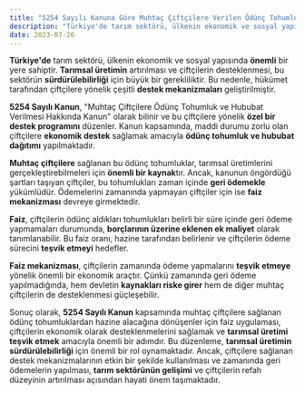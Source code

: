 ```yaml
---
title: "5254 Sayılı Kanuna Göre Muhtaç Çiftçilere Verilen Ödünç Tohumluklardan Hazine Alacağına Dönüşenler Ait Faiz Nedir?"
description: "Türkiye'de tarım sektörü, ülkenin ekonomik ve sosyal yapısında önemli bir yere sahiptir."
date: 2023-07-26
---
```


**Türkiye'de** tarım sektörü, ülkenin ekonomik ve sosyal yapısında **önemli** bir yere sahiptir. **Tarımsal üretimin**
artırılması ve çiftçilerin desteklenmesi, bu sektörün **sürdürülebilirliği** için büyük bir gerekliliktir. Bu nedenle,
hükümet tarafından çiftçilere yönelik çeşitli **destek mekanizmaları** geliştirilmiştir.

**5254 Sayılı Kanun**, "Muhtaç Çiftçilere Ödünç Tohumluk ve Hububat Verilmesi Hakkında Kanun" olarak bilinir ve bu
çiftçilere yönelik **özel bir destek programını** düzenler. Kanun kapsamında, maddi durumu zorlu olan çiftçilere
**ekonomik destek** sağlamak amacıyla **ödünç tohumluk ve hububat dağıtımı** yapılmaktadır.

**Muhtaç çiftçilere** sağlanan bu ödünç tohumluklar, tarımsal üretimlerini gerçekleştirebilmeleri için **önemli bir
kaynak**tır. Ancak, kanunun öngördüğü şartları taşıyan çiftçiler, bu tohumlukları zaman içinde **geri ödemekle**
yükümlüdür. Ödemelerini zamanında yapmayan çiftçiler için ise **faiz mekanizması** devreye girmektedir.

**Faiz**, çiftçilerin ödünç aldıkları tohumlukları belirli bir süre içinde geri ödeme yapmamaları durumunda,
**borçlarının üzerine eklenen ek maliyet** olarak tanımlanabilir. Bu faiz oranı, hazine tarafından belirlenir ve
çiftçilerin ödeme sürecini **teşvik etmeyi** hedefler.

**Faiz mekanizması**, çiftçilerin zamanında ödeme yapmalarını **teşvik etmeye** yönelik önemli bir ekonomik araçtır.
Çünkü zamanında geri ödeme yapılmadığında, hem devletin **kaynakları riske girer** hem de diğer muhtaç çiftçilerin de
desteklenmesi güçleşebilir.

Sonuç olarak, **5254 Sayılı Kanun** kapsamında muhtaç çiftçilere sağlanan ödünç tohumluklardan hazine alacağına
dönüşenler için faiz uygulaması, çiftçilerin ekonomik olarak desteklenmelerini sağlamak ve **tarımsal üretimi teşvik
etmek** amacıyla önemli bir adımdır. Bu düzenleme, **tarımsal üretimin sürdürülebilirliği** için önemli bir rol
oynamaktadır. Ancak, çiftçilere sağlanan destek mekanizmalarının etkin bir şekilde kullanılması ve zamanında geri
ödemelerin yapılması, **tarım sektörünün gelişimi** ve çiftçilerin refah düzeyinin artırılması açısından hayati önem
taşımaktadır.
